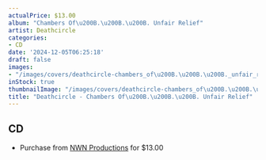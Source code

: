 ```yaml
---
actualPrice: $13.00
album: "Chambers Of\u200B.\u200B.\u200B. Unfair Relief"
artist: Deathcircle
categories:
- CD
date: '2024-12-05T06:25:18'
draft: false
images:
- "/images/covers/deathcircle-chambers_of\u200B.\u200B.\u200B._unfair_relief.jpg"
inStock: true
thumbnailImage: "/images/covers/deathcircle-chambers_of\u200B.\u200B.\u200B._unfair_relief-thumb.jpg"
title: "Deathcircle - Chambers Of\u200B.\u200B.\u200B. Unfair Relief"
---
```


## CD
* Purchase from [NWN Productions](http://shop.nwnprod.com/index.php?route=product/product&path=93&product_id=55547&sort=pd.name&order=ASC) for $13.00
